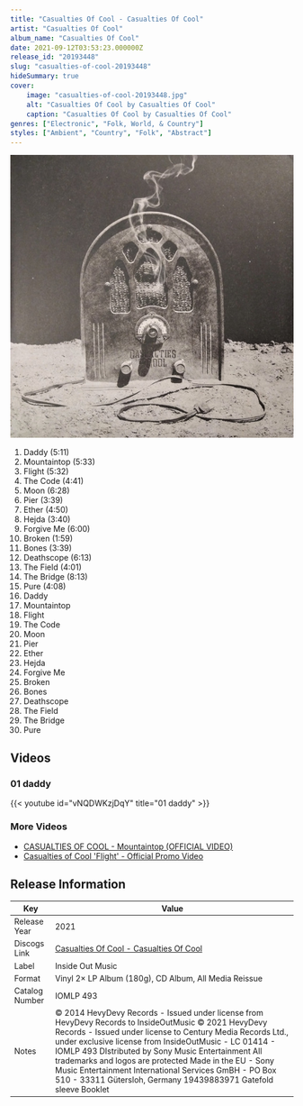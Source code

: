 ```yaml
---
title: "Casualties Of Cool - Casualties Of Cool"
artist: "Casualties Of Cool"
album_name: "Casualties Of Cool"
date: 2021-09-12T03:53:23.000000Z
release_id: "20193448"
slug: "casualties-of-cool-20193448"
hideSummary: true
cover:
    image: "casualties-of-cool-20193448.jpg"
    alt: "Casualties Of Cool by Casualties Of Cool"
    caption: "Casualties Of Cool by Casualties Of Cool"
genres: ["Electronic", "Folk, World, & Country"]
styles: ["Ambient", "Country", "Folk", "Abstract"]
---
```


![Casualties Of Cool by Casualties Of Cool](casualties-of-cool-20193448.jpg)

<!-- section break -->

1. Daddy (5:11)
2. Mountaintop (5:33)
3. Flight (5:32)
4. The Code (4:41)
5. Moon (6:28)
6. Pier (3:39)
7. Ether (4:50)
8. Hejda (3:40)
9. Forgive Me (6:00)
10. Broken (1:59)
11. Bones (3:39)
12. Deathscope (6:13)
13. The Field (4:01)
14. The Bridge (8:13)
15. Pure (4:08)
16. Daddy
17. Mountaintop
18. Flight
19. The Code
20. Moon
21. Pier
22. Ether
23. Hejda
24. Forgive Me
25. Broken
26. Bones
27. Deathscope
28. The Field
29. The Bridge
30. Pure

<!-- section break -->




## Videos
### 01 daddy
{{< youtube id="vNQDWKzjDqY" title="01 daddy" >}}<br>

### More Videos

- [CASUALTIES OF COOL - Mountaintop (OFFICIAL VIDEO)](https://www.youtube.com/watch?v=L2avV9ZGE3A)
- [Casualties of Cool 'Flight' - Official Promo Video](https://www.youtube.com/watch?v=muNLqPPTuDQ)


## Release Information
|  Key           | Value                                                |
| ---------------| ---------------------------------------------------- |
| Release Year   | 2021                                   |
| Discogs Link   | [Casualties Of Cool - Casualties Of Cool](https://www.discogs.com/release/20193448-Casualties-Of-Cool-Casualties-Of-Cool) |
| Label          | Inside Out Music |
| Format         | Vinyl 2× LP Album (180g), CD Album, All Media Reissue |
| Catalog Number | IOMLP 493 |
| Notes | © 2014 HevyDevy Records - Issued under license from HevyDevy Records to InsideOutMusic © 2021 HevyDevy Records - Issued under license to Century Media Records Ltd., under exclusive license from InsideOutMusic - LC 01414 - IOMLP 493 DIstributed by Sony Music Entertainment All trademarks and logos are protected Made in the EU - Sony Music Entertainment International Services GmBH - PO Box 510 - 33311 Gütersloh, Germany 19439883971  Gatefold sleeve Booklet |